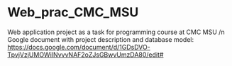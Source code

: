 # Web_prac_CMC_MSU
Web application project as a task for programming course at CMC MSU /n
Google document with project description and database model: https://docs.google.com/document/d/1GDsDVO-TpvjVzjUMOWiINvvvNAF2oZJsGBwvUmzDA80/edit#

